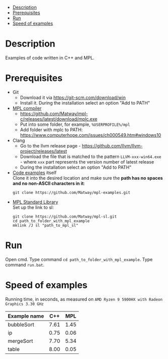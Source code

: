 - [Description](#description)
- [Prerequisites](#prerequisites)
- [Run](#run)
- [Speed of examples](#speed-of-examples)

# Description

Examples of code written in C++ and MPL.

# Prerequisites
* Git
  * Download it via https://git-scm.com/download/win
  * Install it. During the installation select an option "Add to PATH"
* [MPL compiler](https://github.com/Matway/mpl-c)
  * https://github.com/Matway/mpl-c/releases/latest/download/mplc.exe
  * Put into some folder, for example, `%USERPROFILE%/mpl`
  * Add folder with mplc to PATH: https://www.computerhope.com/issues/ch000549.htm#windows10
* Clang
  * Go to the llvm release page - https://github.com/llvm/llvm-project/releases/latest
  * Download the file that is matched to the pattern `LLVM-xxx-win64.exe` - where `xxx` part represents the version number of latest release
  * During the installation select an option "Add to PATH"
* [Code examples](https://github.com/Matway/mpl-examples) itself  
  Clone it into the desired location and make sure the **path has no spaces and no non-ASCII characters in it**:
  ```
  git clone https://github.com/Matway/mpl-examples.git
  ```
* [MPL Standard Library](https://github.com/Matway/mpl-sl)  
  Set up the link to sl:
  ```
  git clone https://github.com/Matway/mpl-sl.git
  cd path_to_folder_with_mpl_example
  mklink /J sl "path_to_mpl_sl"
  ```

# Run
Open cmd. Type command ```cd path_to_folder_with_mpl_example```. Type command ```run.bat```.

# Speed of examples

Running time, in seconds, as measured on `AMD Ryzen 9 5900HX with Radeon Graphics 3.30 GHz`

| Example name   | C++  | MPL  |
| -------------- | ---- | ---- | 
| bubbleSort     | 7.61 | 1.45 |
| ip             | 0.75 | 0.06 |
| mergeSort      | 7.70 | 5.34 |
| table          | 8.00 | 0.05 |
